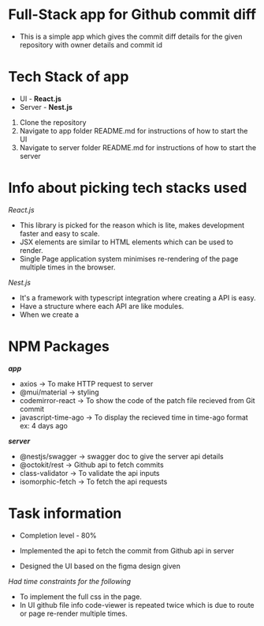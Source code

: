 # Full-Stack app for Github commit diff
- This is a simple app which gives the commit diff details for the given repository with owner details and commit id

# Tech Stack of app
- UI - **React.js**
- Server - **Nest.js**

1. Clone the repository
2. Navigate to app folder README.md for instructions of how to start the UI
3. Navigate to server folder README.md for instructions of how to start the server

# Info about picking tech stacks used

_React.js_
- This library is picked for the reason which is lite, makes development faster and easy to scale.
- JSX elements are similar to HTML elements which can be used to render.
- Single Page application system minimises re-rendering of the page multiple times in the browser.

_Nest.js_
- It's a framework with typescript integration where creating a API is easy.
- Have a structure where each API are like modules.
- When we create a 

# NPM Packages

***app***

- axios -> To make HTTP request to server
- @mui/material -> styling
- codemirror-react -> To show the code of the patch file recieved from Git commit
- javascript-time-ago -> To display the recieved time in time-ago format ex: 4 days ago

***server***

- @nestjs/swagger -> swagger doc to give the server api details 
- @octokit/rest -> Github api to fetch commits
- class-validator -> To validate the api inputs
- isomorphic-fetch -> To fetch the api requests

# Task information

- Completion level - 80%

- Implemented the api to fetch the commit from Github api in server
- Designed the UI based on the figma design given

_Had time constraints for the following_
- To implement the full css in the page.
- In UI github file info code-viewer is repeated twice which is due to route or page re-render multiple times.